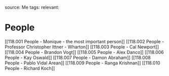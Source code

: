 source: Me
tags: 
relevant:

# People

[[118.001 People - Monique - the most important person]]
[[118.002 People - Professor Christopher Ittner - Wharton]]
[[118.003 People - Cal Newport]]
[[118.004 People - Brandon Vogt]]
[[118.005 People - Alex Danco]]
[[118.006 People - Kay Oswald]]
[[118.007 People - Damon Abraham]]
[[118.008 People - Pablo Vidal Arean]]
[[118.009 People - Ranga Krishnan]]
[[118.010 People - Richard Koch]]
